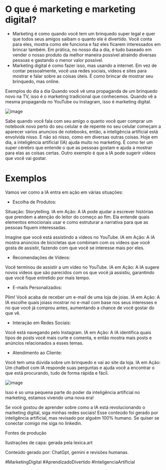 
# O que é marketing e marketing digital?
- Marketing é como quando você tem um brinquedo super legal e quer que todos seus amigos saibam o quanto ele é divertido. Você conta para eles, mostra como ele funciona e faz eles ficarem interessados em brincar também. Em prática, no nosso dia a dia, é tudo baseado em vender o nosso produto da melhor maneira possível atraindo diversas pessoas e gastando o menor valor possível.
- Marketing digital é como fazer isso, mas usando a internet. Em vez de contar pessoalmente, você usa redes sociais, vídeos e sites para mostrar e falar sobre as coisas úteis. É como brincar de mostrar seu brinquedo, mas online.


Exemplos do dia a dia
Quando você vê uma propaganda de um brinquedo novo na TV, isso é o marketing tradicional que conhecemos. Quando vê a mesma propaganda no YouTube ou Instagram, isso é marketing digital. 

![image](https://github.com/GuilhermeGalante/prompts-for-article-generate-by-ia/assets/144859817/0c84f0ba-bc9e-4cf0-99df-cd47a9bdec88)

Sabe quando você fala com seu amigo o quanto você quer comprar um notebook novo perto do seu celular e de repente no seu celular começam a aparecer varios anuncios de notebooks, então, a inteligência artificial está envolvida nisso. E não só nisso, como em diversas outras coisas.
Hoje em dia, a inteligência artificial (IA) ajuda muito no marketing. É como ter um super cérebro que entende o que as pessoas gostam e ajuda a mostrar para elas as coisas certas. Outro exemplo é que a IA pode sugerir vídeos que você vai gostar.

# Exemplos

Vamos ver como a IA entra em ação em várias situações:

- Escolha de Produtos:

Situação: Storytelling.
IA em Ação: A IA pode ajudar a escrever histórias que prendem a atenção do leitor do começo ao fim. Ela entende quais elementos emocionais usar e como estruturar a narrativa para que as pessoas fiquem interessadas.

Imagine que você está assistindo a vídeos no YouTube.
IA em Ação: A IA mostra anúncios de bicicletas que combinam com os vídeos que você gosta de assistir, fazendo com que você se interesse mais por eles.

- Recomendações de Vídeos:

Você terminou de assistir a um vídeo no YouTube.
IA em Ação: A IA sugere novos vídeos que são parecidos com os que você já assistiu, garantindo que você fique entretido por mais tempo.

- E-mails Personalizados:

Plim! Você acaba de receber um e-mail de uma loja de joias.
IA em Ação: A IA escolhe quais joiass mostrar no e-mail com base nos seus interesses e no que você já comprou antes, aumentando a chance de você gostar do que vê.

 - Interação em Redes Sociais:

Você está navegando pelo Instagram.
IA em Ação: A IA identifica quais tipos de posts você mais curte e comenta, e então mostra mais posts e anúncios relacionados a esses temas.

- Atendimento ao Cliente:

Você tem uma dúvida sobre um brinquedo e vai ao site da loja.
IA em Ação: Um chatbot com IA responde suas perguntas e ajuda você a encontrar o que está procurando, tudo de forma rápida e fácil.

![image](https://github.com/GuilhermeGalante/prompts-for-article-generate-by-ia/assets/144859817/6bab07e4-5d0d-42e0-81aa-c7f2bbf075dd)


Isso é so uma pequena parte do poder da inteligência artificial no marketing, estamos vivendo uma nova era!

Se você gostou de aprender sobre como a IA está revolucionando o marketing digital, siga minhas redes sociais! Esse conteúdo foi gerado por inteligência artificial, mas revisado por alguém 100% humano. Se quiser se conectar comigo me siga no linkedin.

Fontes de produção

Ilustrações de capa: gerada pela lexica.art

Conteúdo gerado por: ChatGpt, gemini e revisões humanas.

#MarketingDigital #AprendizadoDivertido #InteligenciaArtificial
